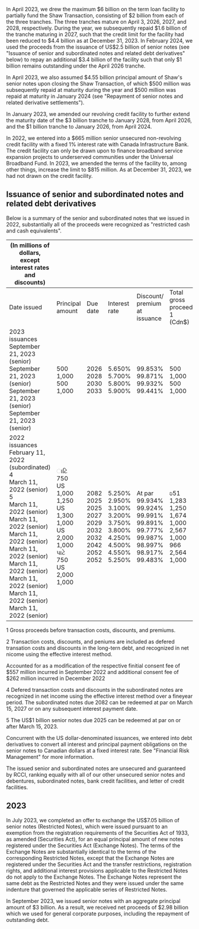In April 2023, we drew the maximum \$6 billion on the term loan facility to partially fund the Shaw Transaction, consisting of \$2 billion from each of the three tranches. The three tranches mature on April 3, 2026, 2027, and 2028, respectively. During the year, we subsequently repaid \$1.6 billion of the tranche maturing in 2027, such that the credit limit for the facility had been reduced to \$4.4 billion as at December 31, 2023. In February 2024, we used the proceeds from the issuance of US\$2.5 billion of senior notes (see "Issuance of senior and subordinated notes and related debt derivatives" below) to repay an additional \$3.4 billion of the facility such that only \$1 billion remains outstanding under the April 2026 tranche.

In April 2023, we also assumed \$4.55 billion principal amount of Shaw's senior notes upon closing the Shaw Transaction, of which \$500 million was subsequently repaid at maturity during the year and \$500 million was repaid at maturity in January 2024 (see "Repayment of senior notes and related derivative settlements").

In January 2023, we amended our revolving credit facility to further extend the maturity date of the \$3 billion tranche to January 2028, from April 2026, and the \$1 billion tranche to January 2026, from April 2024.

In 2022, we entered into a \$665 million senior unsecured non-revolving credit facility with a fixed 1% interest rate with Canada Infrastructure Bank. The credit facility can only be drawn upon to finance broadband service expansion projects to underserved communities under the Universal Broadband Fund. In 2023, we amended the terms of the facility to, among other things, increase the limit to \$815 million. As at December 31, 2023, we had not drawn on the credit facility.

## Issuance of senior and subordinated notes and related debt derivatives

Below is a summary of the senior and subordinated notes that we issued in 2022, substantially all of the proceeds were recognized as "restricted cash and cash equivalents".

| (In millions of dollars, except interest rates and discounts)                                                                                                                                                                                                                                             |                                                                                                               |                                                                              |                                                                                                  |                                                                                                           |                                                                                     | Transaction costs<br>and discounts 2 (Cdn\$)         |                                                               |
|-----------------------------------------------------------------------------------------------------------------------------------------------------------------------------------------------------------------------------------------------------------------------------------------------------------|---------------------------------------------------------------------------------------------------------------|------------------------------------------------------------------------------|--------------------------------------------------------------------------------------------------|-----------------------------------------------------------------------------------------------------------|-------------------------------------------------------------------------------------|------------------------------------------------------|---------------------------------------------------------------|
| Date issued                                                                                                                                                                                                                                                                                               | Principal<br>amount                                                                                           | Due date                                                                     | Interest rate                                                                                    | Discount/<br>premium at<br>issuance                                                                       | Total gross<br>proceeds 1<br>(Cdn\$)                                                | Upon<br>issuance                                     | Upon<br>modification 3                                        |
| 2023 issuances<br>September 21, 2023 (senior)<br>September 21, 2023 (senior)<br>September 21, 2023 (senior)<br>September 21, 2023 (senior)                                                                                                                                                                | 500<br>1,000<br>500<br>1,000                                                                                  | 2026<br>2028<br>2030<br>2033                                                 | 5.650%<br>5.700%<br>5.800%<br>5.900%                                                             | 99.853%<br>99.871%<br>99.932%<br>99.441%                                                                  | 500<br>1,000<br>500<br>1,000                                                        | 3<br>8<br>4<br>12                                    | n/a<br>n/a<br>n/a<br>n/a                                      |
| 2022 issuances<br>February 11, 2022 (subordinated) 4<br>March 11, 2022 (senior) 5<br>March 11, 2022 (senior)<br>March 11, 2022 (senior)<br>March 11, 2022 (senior)<br>March 11, 2022 (senior)<br>March 11, 2022 (senior)<br>March 11, 2022 (senior)<br>March 11, 2022 (senior)<br>March 11, 2022 (senior) | ાટિ<br>750<br>US 1,000<br>1,250<br>US 1,300<br>1,000<br>US 2,000<br>1,000<br>પાટે<br>750<br>US 2,000<br>1,000 | 2082<br>2025<br>2025<br>2027<br>2029<br>2032<br>2032<br>2042<br>2052<br>2052 | 5.250%<br>2.950%<br>3.100%<br>3.200%<br>3.750%<br>3.800%<br>4.250%<br>4.500%<br>4.550%<br>5.250% | At par<br>99.934%<br>99.924%<br>99.991%<br>99.891%<br>99.777%<br>99.987%<br>98.997%<br>98.917%<br>99.483% | ರಿ51<br>1,283<br>1,250<br>1,674<br>1,000<br>2,567<br>1,000<br>966<br>2,564<br>1,000 | 13<br>9<br>7<br>13<br>7<br>27<br>6<br>20<br>55<br>12 | n/a<br>50<br>n/a<br>82<br>57<br>165<br>28<br>ರಿ5<br>250<br>62 |

1 Gross proceeds before transaction costs, discounts, and premiums.

2 Transaction costs, discounts, and peniums are included as defered transation costs and discounts in the long-tern debt, and recognized in net nicome using the effective interest method.

Accounted for as a modification of the respective finitial consent fee of \$557 million incurred in September 2022 and additional consent fee of \$262 million incurred in December 2022

4 Defered transaction costs and discounts in the subordinated notes are recognized in net income using the effective interest method over a fineyear period. The subordinated notes due 2082 can be redeemed at par on March 15, 2027 or on any subsequent interest payment date.

5 The US\$1 billion senior notes due 2025 can be redeemed at par on or after March 15, 2023.

Concurrent with the US dollar-denominated issuances, we entered into debt derivatives to convert all interest and principal payment obligations on the senior notes to Canadian dollars at a fixed interest rate. See "Financial Risk Management" for more information.

The issued senior and subordinated notes are unsecured and guaranteed by RCCI, ranking equally with all of our other unsecured senior notes and debentures, subordinated notes, bank credit facilities, and letter of credit facilities.

## 2023

In July 2023, we completed an offer to exchange the US\$7.05 billion of senior notes (Restricted Notes), which were issued pursuant to an exemption from the registration requirements of the Securities Act of 1933, as amended (Securities Act), for an equal principal amount of new notes registered under the Securities Act (Exchange Notes). The terms of the Exchange Notes are substantially identical to the terms of the corresponding Restricted Notes, except that the Exchange Notes are registered under the Securities Act and the transfer restrictions, registration rights, and additional interest provisions applicable to the Restricted Notes do not apply to the Exchange Notes. The Exchange Notes represent the same debt as the Restricted Notes and they were issued under the same indenture that governed the applicable series of Restricted Notes.

In September 2023, we issued senior notes with an aggregate principal amount of \$3 billion. As a result, we received net proceeds of \$2.98 billion which we used for general corporate purposes, including the repayment of outstanding debt.